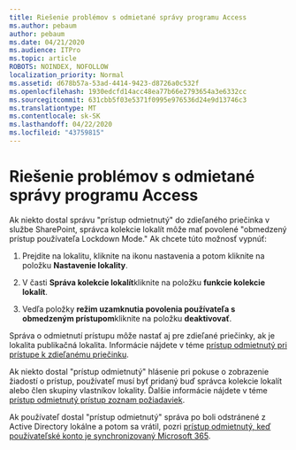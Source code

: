 ```yaml
---
title: Riešenie problémov s odmietané správy programu Access
ms.author: pebaum
author: pebaum
ms.date: 04/21/2020
ms.audience: ITPro
ms.topic: article
ROBOTS: NOINDEX, NOFOLLOW
localization_priority: Normal
ms.assetid: d678b57a-53ad-4414-9423-d8726a0c532f
ms.openlocfilehash: 1930edcfd14acc48ea77b66e2793654a3e6332cc
ms.sourcegitcommit: 631cbb5f03e5371f0995e976536d24e9d13746c3
ms.translationtype: MT
ms.contentlocale: sk-SK
ms.lasthandoff: 04/22/2020
ms.locfileid: "43759815"
---
```

# <a name="troubleshoot-access-denied-messages"></a>Riešenie problémov s odmietané správy programu Access

Ak niekto dostal správu "prístup odmietnutý" do zdieľaného priečinka v službe SharePoint, správca kolekcie lokalít môže mať povolené "obmedzený prístup používateľa Lockdown Mode." Ak chcete túto možnosť vypnúť: 
  
1. Prejdite na lokalitu, kliknite na ikonu nastavenia a potom kliknite na položku **Nastavenie lokality**.
    
2. V časti **Správa kolekcie lokalít**kliknite na položku **funkcie kolekcie lokalít**.
    
3. Vedľa položky **režim uzamknutia povolenia používateľa s obmedzeným prístupom**kliknite na položku **deaktivovať**.
    
Správa o odmietnutí prístupu môže nastať aj pre zdieľané priečinky, ak je lokalita publikačná lokalita. Informácie nájdete v téme [prístup odmietnutý pri prístupe k zdieľanému priečinku](https://go.microsoft.com/fwlink/?linkid=2004317).
  
Ak niekto dostal "prístup odmietnutý" hlásenie pri pokuse o zobrazenie žiadostí o prístup, používateľ musí byť pridaný buď správca kolekcie lokalít alebo člen skupiny vlastníkov lokality. Ďalšie informácie nájdete v téme [prístup odmietnutý prístup zoznam požiadaviek](https://go.microsoft.com/fwlink/?linkid=2004220).
  
Ak používateľ dostal "prístup odmietnutý" správa po boli odstránené z Active Directory lokálne a potom sa vrátil, pozri [prístup odmietnutý, keď používateľské konto je synchronizovaný Microsoft 365](https://go.microsoft.com/fwlink/?linkid=2004318).
  

